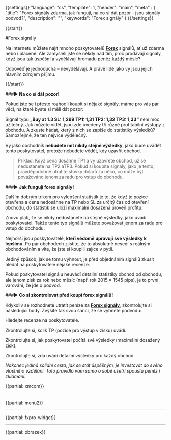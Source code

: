 {{settings}}
  "language": "cs",
  "template": 1,
  "header": "main",
  "meta" : {
    "title": "Forex signály zdarma, jak fungují, na co si dát pozor - jsou signály podvod?",
    "description": "",
    "keywords": "Forex signály"
  }
{{/settings}}

<div class="row">
<div class="col-md-9" role="main" markdown="1">

{{start}}

#Forex signály


Na internetu můžete najít mnoho poskytovatelů [**Forex**](http://www.forexsrovnavac.cz) signálů, ať už zdarma nebo i placené. Ale zamysleli jste se někdy nad tím, proč prodávají signály, když jsou tak úspěšní a vydělávají hromadu peněz každý měsíc? 

Odpověď je jednoduchá – nevydělávají. A právě lidé jako vy jsou jejich hlavním zdrojem příjmu.

{{/start}}


###**▶ Na co si dát pozor!**

Pokud jste se i přesto rozhodli koupit si nějaké signály, máme pro vás pár věcí, na které byste si měli dát pozor:

Signál typu **„Buy at 1.3 SL: 1,299 TP1: 1,31 TP2: 1,32 TP3: 1,33“** není moc užitečný. Jak můžete vidět, jsou zde uvedeny tři různé profitabilní výstupy z obchodu. A zkuste hádat, který z nich se zapíše do statistiky výsledků? Samozřejmě, že ten nejvíce výdělečný.

Vy jako obchodník **nebudete mít nikdy stejné výsledky**, jako bude uvádět tento poskytovatel, protože nebudete vědět, kdy uzavřít obchod. 

>Příklad: Když cena dosáhne TP1 a vy uzavřete obchod, už se nedostanete na TP2 aTP3. Pokud si koupíte signály, jako je tento, pravděpodobně utratíte stovky dolarů za něco, co může být považováno jenom za radu pro vstup do obchodu.

###**▶ Jak fungují forex signály!**

Dalším dobrým trikem pro vylepšení statistik je to, že když je pozice otevřena a cena nedosáhne na TP nebo SL za určitý čas od otevření obchodu, do statistik se uloží maximální dosažená úroveň profitu.

Znovu platí, že se nikdy nedostanete na stejné výsledky, jako uvádí poskytovatel. Takže tento typ signálů můžete považovat jenom za radu pro vstup do obchodu.

Nejhorší jsou poskytovatelé, **kteří vědomě upravují své výsledky k lepšímu**. Po pár obchodech zjistíte, že to absolutně nesedí s reálným obchodováním a víte, že jste si koupili zajíce v pytli.

Jediný způsob, jak se tomu vyhnout, je před objednáním signálů zkusit hledat na poskytovatele nějaké recenze.

Pokud poskytovatel signálu neuvádí detailní statistiky obchod od obchodu, ale jenom zisk za rok nebo měsíc (např. rok 2015 = 1545 pips), je to první varování, že jde o podvod.

###**▶ Co si zkontrolovat před koupí forex signálů!**

Kdykoliv se rozhodnete utratit peníze za [**Forex signály**](http://www.forexsrovnavac.cz/forex-signaly), zkontrolujte si následující body. Zvýšíte tak svou šanci, že se vyhnete podvodu:

Hledejte recenze na poskytovatele.

Zkontrolujte si, kolik TP (pozice pro výstup v zisku) uvádí.

Zkontrolujte si, jak poskytovatel počítá své výsledky (maximální dosažený zisk).

Zkontrolujte si, zda uvádí detailní výsledky pro každý obchod.

*Nakonec jediná solidní cesta, jak se stát úspěšným, je investovat do svého vlastního vzdělání. Toto pravidlo vám samo o sobě ušetří spoustu peněz i zklamání.*


{{partial: xmcom}}


</div>
<div class="col-md-3" markdown="1">
<div class="well" markdown="1" style="margin-top: 2.5em">

{{partial: menu2}}

</div>


- - -

{{partial: fxpro-widget}}

- - -

{{partial: obrazek}}

</div>
</div>
</div>
